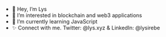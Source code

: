 - 👋 Hey, I’m Lys
- 👀 I’m interested in blockchain and web3 applications 
- 🌱 I’m currently learning JavaScript
- ✨ Connect with me. Twitter: @lys.xyz & LinkedIn: @lysirebe

<!---
lysirebe/lysirebe is a ✨ special ✨ repository because its `README.md` (this file) appears on your GitHub profile.
You can click the Preview link to take a look at your changes.
--->
